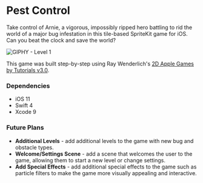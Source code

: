 # Pest Control

Take control of Arnie, a vigorous, impossibly ripped hero battling to rid the world of a major bug infestation in this tile-based SpriteKit game for iOS. Can you beat the clock and save the world?

![GIPHY - Level 1](https://media.giphy.com/media/4H3I9tJbpSnqmFjpSt/giphy.gif)

This game was built step-by-step using Ray Wenderlich's [2D Apple Games by Tutorials v3.0](https://store.raywenderlich.com/products/2d-apple-games-by-tutorials).

### Dependencies

- iOS 11
- Swift 4
- Xcode 9

### Future Plans

- **Additional Levels** - add additional levels to the game with new bug and obstacle types.
- **Welcome/Settings Scene** - add a scene that welcomes the user to the game, allowing them to start a new level or change settings.
- **Add Special Effects** - add additional special effects to the game such as particle filters to make the game more visually appealing and interactive.
